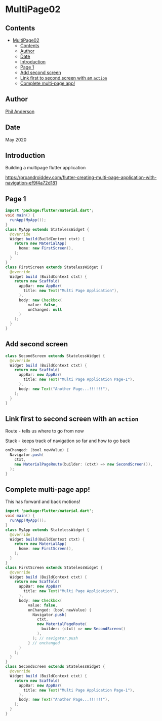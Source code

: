 # MultiPage02

## Contents

- [MultiPage02](#multipage02)
  - [Contents](#contents)
  - [Author](#author)
  - [Date](#date)
  - [Introduction](#introduction)
  - [Page 1](#page-1)
  - [Add second screen](#add-second-screen)
  - [Link first to second screen with an `action`](#link-first-to-second-screen-with-an-action)
  - [Complete multi-page app!](#complete-multi-page-app)

## Author

[Phil Anderson](https://github.com/philanderson888)

## Date

May 2020

## Introduction 

Building a multipage flutter application

https://proandroiddev.com/flutter-creating-multi-page-application-with-navigation-ef9f4a72d181

## Page 1

```java
import 'package:flutter/material.dart';
void main() {
  runApp(MyApp());
}
class MyApp extends StatelessWidget {
  @override
  Widget build(BuildContext ctxt) {
    return new MaterialApp(
      home: new FirstScreen(),
    );
  }
}
class FirstScreen extends StatelessWidget {
  @override
  Widget build (BuildContext ctxt) {
    return new Scaffold(
      appBar: new AppBar(
        title: new Text("Multi Page Application"),
      ),
      body: new Checkbox(
          value: false,
          onChanged: null
      )
    );
  }
}
```

## Add second screen

```java
class SecondScreen extends StatelessWidget {
  @override
  Widget build (BuildContext ctxt) {
    return new Scaffold(
      appBar: new AppBar(
        title: new Text("Multi Page Application Page-1"),
      ),
      body: new Text("Another Page...!!!!!!"),
    );
  }
}
```

## Link first to second screen with an `action`

Route - tells us where to go from now

Stack - keeps track of navigation so far and how to go back

```java
onChanged: (bool newValue) {
  Navigator.push(
    ctxt,
    new MaterialPageRoute(builder: (ctxt) => new SecondScreen()),
  );
}
```

## Complete multi-page app!

This has forward and back motions!

```java
import 'package:flutter/material.dart';
void main() {
  runApp(MyApp());
}
class MyApp extends StatelessWidget {
  @override
  Widget build(BuildContext ctxt) {
    return new MaterialApp(
      home: new FirstScreen(),
    );
  }
}
class FirstScreen extends StatelessWidget {
  @override
  Widget build (BuildContext ctxt) {
    return new Scaffold(
      appBar: new AppBar(
        title: new Text("Multi Page Application"),
      ),
      body: new Checkbox(
          value: false,
          onChanged: (bool newValue) {
            Navigator.push(
              ctxt,
              new MaterialPageRoute(
                builder: (ctxt) => new SecondScreen()
              ),
            ); // navigator.push
          } // onchanged
      )
    );
  }
}
class SecondScreen extends StatelessWidget {
  @override
  Widget build (BuildContext ctxt) {
    return new Scaffold(
      appBar: new AppBar(
        title: new Text("Multi Page Application Page-1"),
      ),
      body: new Text("Another Page...!!!!!!"),
    );
  }
}
```